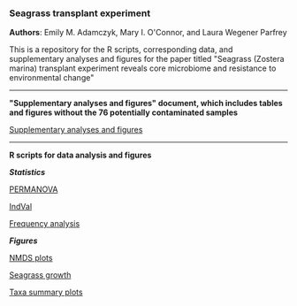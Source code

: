 ### Seagrass transplant experiment

**Authors**: Emily M. Adamczyk, Mary I. O'Connor, and Laura Wegener Parfrey


This is a repository for the R scripts, corresponding data, and supplementary analyses and figures for the paper titled "Seagrass (Zostera marina) transplant experiment reveals core microbiome and resistance to environmental change"

---------------------------------------------------------------------------------------------------------------------------------

**"Supplementary analyses and figures" document, which includes tables and figures without the 76 potentially contaminated samples**

[Supplementary analyses and figures](https://github.com/eadamczyk/seagrass_transplant_experiment/blob/ac83d32c614bd5c8fee3baa5a926a356c83f3853/Adamczyk_SupplementaryAnalysesFigures_MolecularEcology.pdf)

---------------------------------------------------------------------------------------------------------------------------------
**R scripts for data analysis and figures**

***Statistics***

[PERMANOVA](https://github.com/eadamczyk/seagrass_transplant_experiment/tree/main/PERMANOVAs)

[IndVal](https://github.com/eadamczyk/seagrass_transplant_experiment/tree/main/IndVal)

[Frequency analysis](https://github.com/eadamczyk/seagrass_transplant_experiment/tree/main/frequency_analysis)

***Figures***

[NMDS plots](https://github.com/eadamczyk/seagrass_transplant_experiment/tree/main/NMDS%20plots)

[Seagrass growth]()

[Taxa summary plots]()



